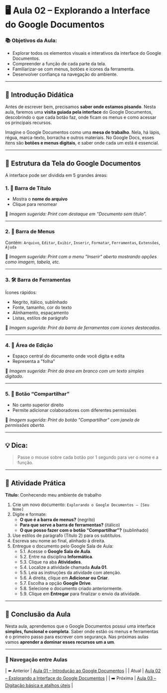 # 🖥️ Aula 02 – Explorando a Interface do Google Documentos

### 📚 Objetivos da Aula:
- Explorar todos os elementos visuais e interativos da interface do Google Documentos.
- Compreender a função de cada parte da tela.
- Familiarizar-se com menus, botões e ícones da ferramenta.
- Desenvolver confiança na navegação do ambiente.

---

## 🧠 Introdução Didática

Antes de escrever bem, precisamos **saber onde estamos pisando**. Nesta aula, faremos uma **visita guiada pela interface** do Google Documentos, descobrindo o que cada botão faz, onde ficam os menus e como acessar os principais recursos.

Imagine o Google Documentos como uma **mesa de trabalho**. Nela, há lápis, régua, marca-texto, borracha e outros materiais. No Google Docs, esses itens são **botões e menus digitais**, e saber onde cada um está é essencial.

---

## 🧱 Estrutura da Tela do Google Documentos

A interface pode ser dividida em 5 grandes áreas:

### 1. 🔖 Barra de Título
- Mostra o **nome do arquivo**
- Clique para renomear

📸 *Imagem sugerida: Print com destaque em “Documento sem título”.*

---

### 2. 📁 Barra de Menus
Contém:
`Arquivo`, `Editar`, `Exibir`, `Inserir`, `Formatar`, `Ferramentas`, `Extensões`, `Ajuda`

📸 *Imagem sugerida: Print com o menu "Inserir" aberto mostrando opções como imagem, tabela, etc.*

---

### 3. 🛠️ Barra de Ferramentas
Ícones rápidos:
- Negrito, itálico, sublinhado
- Fonte, tamanho, cor do texto
- Alinhamento, espaçamento
- Listas, estilos de parágrafo

📸 *Imagem sugerida: Print da barra de ferramentas com ícones destacados.*

---

### 4. 📄 Área de Edição
- Espaço central do documento onde você digita e edita
- Representa a "folha"

📸 *Imagem sugerida: Print da área em branco com um texto simples digitado.*

---

### 5. 📩 Botão “Compartilhar”
- No canto superior direito
- Permite adicionar colaboradores com diferentes permissões

📸 *Imagem sugerida: Print do botão "Compartilhar" com janela de permissões aberta.*

---

## 💡 Dica:
> Passe o mouse sobre cada botão por 1 segundo para ver o nome e a função.

---

## 🧪 Atividade Prática

**Título:** Conhecendo meu ambiente de trabalho

1. Crie um novo documento: `Explorando o Google Documentos – [Seu Nome]`
2. Digite e formate:
   - **O que é a barra de menus?** (negrito)
   - **Para que serve a barra de ferramentas?** (itálico)
   - **O que posso fazer com o botão “Compartilhar”?** (sublinhado)
3. Use estilos de parágrafo (Título 2) para os subtítulos.
4. Escreva seu nome ao final, alinhado à direita.
5. Entregue o documento pelo Google Sala de Aula:
   - 5.1. Acesse o **Google Sala de Aula**.
   - 5.2. Entre na disciplina **Informática**.
   - 5.3. Clique na aba **Atividades**.
   - 5.4. Localize a atividade chamada **Aula 01**.
   - 5.5. Leia as instruções da atividade com atenção.
   - 5.6. À direita, clique em **Adicionar ou Criar**.
   - 5.7. Escolha a opção **Google Drive**.
   - 5.8. Selecione o documento criado anteriormente.
   - 5.9. Clique em **Entregar** para finalizar o envio da atividade.

---

## 🎯 Conclusão da Aula

Nesta aula, aprendemos que o Google Documentos possui uma interface **simples, funcional e completa**. Saber onde estão os menus e ferramentas é o primeiro passo para escrever com segurança. Nas próximas aulas vamos **aprender a dominar esses recursos um a um**.

---

### 📘 Navegação entre Aulas

| ⬅️ Anterior | [Aula 01 – Introdução ao Google Documentos](./aula-01.md) |
| Atual | [Aula 02 – Explorando a Interface do Google Documentos](./aula-02.md) |
| ➡️ Próxima | [Aula 03 – Digitação básica e atalhos úteis](./aula-03.md) |
